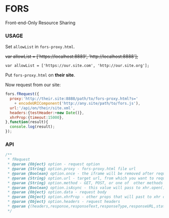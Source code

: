 # FORS
Front-end-Only Resource Sharing

### USAGE
Set `allowList` in `fors-proxy.html`.

~~var allowList = ['https://localhost:8889', 'http://localhost:8888'];~~

`var allowList = ['https://our.site.com', 'http://our.site.org'];`

Put `fors-proxy.html` on **their site**.

Now request from our site:
```javascript
fors.fRequest({
  proxy:'http://their.site:8888/path/to/fors-proxy.html?s='
    + encodeURIComponent('http://any.site/path/to/fors.js'),
  url:'/api/on/their/site.xml',
  headers:{testHeader:+new Date()},
  xhrProp:{timeout:15000},
},function(result){
  console.log(result);
});
```

### API
```javascript
/**
 * fRequest
 * @param {Object} option - request option
 * @param {String} option.proxy - fors-proxy.html file url
 * @param {Boolean} option.once - the iframe will be removed after request if true
 * @param {String} option.url - target url, from which you want to request data
 * @param {String} option.method - GET, POST, or one of  other methods
 * @param {Boolean} option.isAsync - this value will pass to xhr.open() async argument
 * @param {Object} option.data - request body
 * @param {Object} option.xhrProp - other props that will past to xhr object
 * @param {Object} option.headers - request headers
 * @param {(headers,response,responseText,responseType,responseURL,status,statusText)=>} callback - callback for result
 */
```

